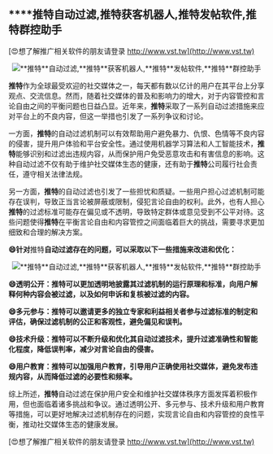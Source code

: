 ## ****推特**自动过滤,**推特**获客机器人,**推特**发帖软件,**推特**群控助手**

[😍想了解推广相关软件的朋友请登录 http://www.vst.tw](http://www.vst.tw)

 <center><img src="https://vst.tw/MP4/tuiguang/png/0.png" alt="**推特**自动过滤,**推特**获客机器人,**推特**发帖软件,**推特**群控助手"></center>

**推特**作为全球最受欢迎的社交媒体之一，每天都有数以亿计的用户在其平台上分享观点、交流信息。然而，随着社交媒体的普及和影响力的增大，对于内容管控和言论自由之间的平衡问题也日益凸显。近年来，**推特**采取了一系列自动过滤措施来应对平台上的不良内容，但这一举措也引发了一系列争议和讨论。

一方面，**推特**的自动过滤机制可以有效帮助用户避免暴力、仇恨、色情等不良内容的侵害，提升用户体验和平台安全性。通过使用机器学习算法和人工智能技术，**推特**能够识别和过滤出违规内容，从而保护用户免受恶意攻击和有害信息的影响。这种自动过滤不仅有助于维护社交媒体生态的健康，还有助于**推特**公司履行社会责任，遵守相关法律法规。

另一方面，**推特**的自动过滤也引发了一些担忧和质疑。一些用户担心过滤机制可能存在误判，导致正当言论被屏蔽或限制，侵犯言论自由的权利。此外，也有人担心**推特**的过滤标准可能存在偏见或不透明，导致特定群体或意见受到不公平对待。这些问题使得**推特**在平衡言论自由和内容管控之间面临着巨大的挑战，需要寻求更加细致和合理的解决方案。

**😄针对**推特**自动过滤存在的问题，可以采取以下一些措施来改进和优化：**

 <center><img src="https://vst.tw/MP4/tuiguang/png/8.png" alt="**推特**自动过滤,**推特**获客机器人,**推特**发帖软件,**推特**群控助手"></center>

**😄透明公开：**推特**可以更加透明地披露其过滤机制的运行原理和标准，向用户解释何种内容会被过滤，以及如何申诉和复核被过滤的内容。**

**😄多元参与：**推特**可以邀请更多的独立专家和利益相关者参与过滤标准的制定和评估，确保过滤机制的公正和客观性，避免偏见和误判。**

**😄技术升级：**推特**可以不断升级和优化其自动过滤技术，提升过滤准确性和智能化程度，降低误判率，减少对言论自由的侵害。**

**😄用户教育：**推特**可以加强用户教育，引导用户正确使用社交媒体，避免发布违规内容，从而降低过滤的必要性和频率。**

综上所述，**推特**自动过滤在保护用户安全和维护社交媒体秩序方面发挥着积极作用，但也面临着诸多挑战和争议。通过透明公开、多元参与、技术升级和用户教育等措施，可以更好地解决过滤机制存在的问题，实现言论自由和内容管控的良性平衡，推动社交媒体生态的健康发展。

[😍想了解推广相关软件的朋友请登录 http://www.vst.tw](http://www.vst.tw)



